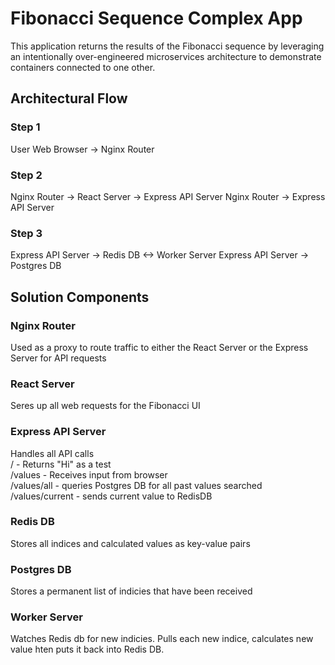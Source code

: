 # Fibonacci Sequence Complex App
This application returns the results of the Fibonacci sequence by leveraging an intentionally over-engineered microservices architecture to demonstrate containers connected to one other.

## Architectural Flow
### Step 1
User Web Browser -> Nginx Router
### Step 2
Nginx Router -> React Server -> Express API Server
Nginx Router -> Express API Server

### Step 3
Express API Server -> Redis DB <-> Worker Server
Express API Server -> Postgres DB

## Solution Components
### Nginx Router
Used as a proxy to route traffic to either the React Server or the Express Server for API requests

### React Server
Seres up all web requests for the Fibonacci UI

### Express API Server
Handles all API calls<br />
/ - Returns "Hi" as a test<br />
/values - Receives input from browser<br />
/values/all - queries Postgres DB for all past values searched<br />
/values/current - sends current value to RedisDB

### Redis DB
Stores all indices and calculated values as key-value pairs

### Postgres DB
Stores a permanent list of indicies that have been received

### Worker Server
Watches Redis db for new indicies.  Pulls each new indice, calculates new value hten puts it back into Redis DB.
